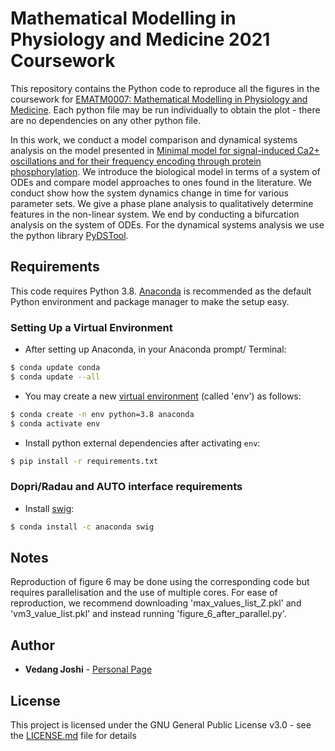 # Mathematical Modelling in Physiology and Medicine 2021 Coursework

This repository contains the Python code to reproduce all the figures in the coursework for [EMATM0007: Mathematical Modelling in Physiology and Medicine](https://www.bris.ac.uk/unit-programme-catalogue/UnitDetails.jsa;jsessionid=557B7CD21C5BEDD4093DA92C0DA5C5F4?ayrCode=31%2F32&unitCode=EMATM0007). Each python file may be run individually to obtain the plot - there are no dependencies on any other python file.

In this work, we conduct a model comparison and dynamical systems analysis on the model presented in [Minimal model for signal-induced Ca2+ oscillations and for their frequency encoding through protein phosphorylation](https://www.pnas.org/content/pnas/87/4/1461.full.pdf). We introduce the biological model in terms of a system of ODEs and compare model approaches to ones found in the literature. We conduct show how the system dynamics change in time for various parameter sets. We give a phase plane analysis to qualitatively determine features in the non-linear system. We end by conducting a bifurcation analysis on the system of ODEs. For the dynamical systems analysis we use the python library [PyDSTool](https://pypi.org/project/PyDSTool/).

## Requirements
This code requires Python 3.8. [Anaconda](https://www.anaconda.com/distribution/) is recommended as the default Python environment and package manager to make the setup easy.
### Setting Up a Virtual Environment
- After setting up Anaconda, in your Anaconda prompt/ Terminal:
```bash
$ conda update conda
$ conda update --all
```
- You may create a new [virtual environment](https://docs.python.org/3/tutorial/venv.html) (called 'env') as follows:
```bash
$ conda create -n env python=3.8 anaconda
$ conda activate env
```
- Install python external dependencies after activating `env`: 
```bash
$ pip install -r requirements.txt
```
### Dopri/Radau and AUTO interface requirements
- Install [swig](http://www.swig.org): 
```bash
$ conda install -c anaconda swig
```

## Notes
Reproduction of figure 6 may be done using the corresponding code but requires parallelisation and the use of multiple cores. For ease of reproduction, we recommend downloading 'max_values_list_Z.pkl' and 'vm3_value_list.pkl' and instead running 'figure_6_after_parallel.py'.

## Author

* **Vedang Joshi**  - [Personal Page](https://vedang-joshi.github.io)


## License

This project is licensed under the GNU General Public License v3.0 - see the [LICENSE.md](LICENSE.md) file for details
